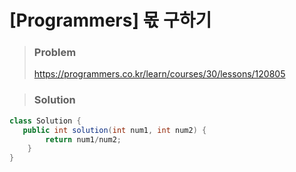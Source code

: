 # [Programmers] 몫 구하기



> ### Problem
>
> https://programmers.co.kr/learn/courses/30/lessons/120805

> ### Solution

```java
class Solution {
   public int solution(int num1, int num2) {
        return num1/num2;
    }
}
```

